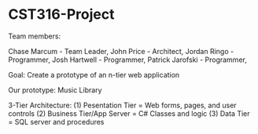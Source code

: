 CST316-Project
==============

Team members:

Chase Marcum - Team Leader,
John Price - Architect,
Jordan Ringo - Programmer,
Josh Hartwell - Programmer,
Patrick Jarofski - Programmer,

Goal:                 Create a prototype of an n-tier web application

Our prototype:        Music Library

3-Tier Architecture:
(1) Pesentation Tier = Web forms, pages, and user controls
(2) Business Tier/App Server = C# Classes and logic
(3) Data Tier = SQL server and procedures
